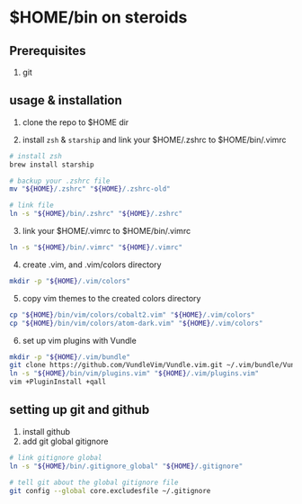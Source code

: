 # $HOME/bin on steroids 

## Prerequisites
1. git

## usage & installation

1. clone the repo to $HOME dir

2. install `zsh` & `starship` and link your $HOME/.zshrc to $HOME/bin/.vimrc

```bash
# install zsh
brew install starship

# backup your .zshrc file
mv "${HOME}/.zshrc" "${HOME}/.zshrc-old"

# link file
ln -s "${HOME}/bin/.zshrc" "${HOME}/.zshrc"
```

3. link your $HOME/.vimrc to $HOME/bin/.vimrc

```bash
ln -s "${HOME}/bin/.vimrc" "${HOME}/.vimrc"
```

4. create .vim, and .vim/colors directory

```bash
mkdir -p "${HOME}/.vim/colors"
```

5. copy vim themes to the created colors directory

```bash
cp "${HOME}/bin/vim/colors/cobalt2.vim" "${HOME}/.vim/colors"
cp "${HOME}/bin/vim/colors/atom-dark.vim" "${HOME}/.vim/colors"
```

6. set up vim plugins with Vundle

```bash
mkdir -p "${HOME}/.vim/bundle"
git clone https://github.com/VundleVim/Vundle.vim.git ~/.vim/bundle/Vundle.vim
ln -s "${HOME}/bin/vim/plugins.vim" "${HOME}/.vim/plugins.vim"
vim +PluginInstall +qall
```

## setting up git and github

1. install github
2. add git global gitignore

```bash
# link gitignore global
ln -s "${HOME}/bin/.gitignore_global" "${HOME}/.gitignore"

# tell git about the global gitignore file
git config --global core.excludesfile ~/.gitignore
```